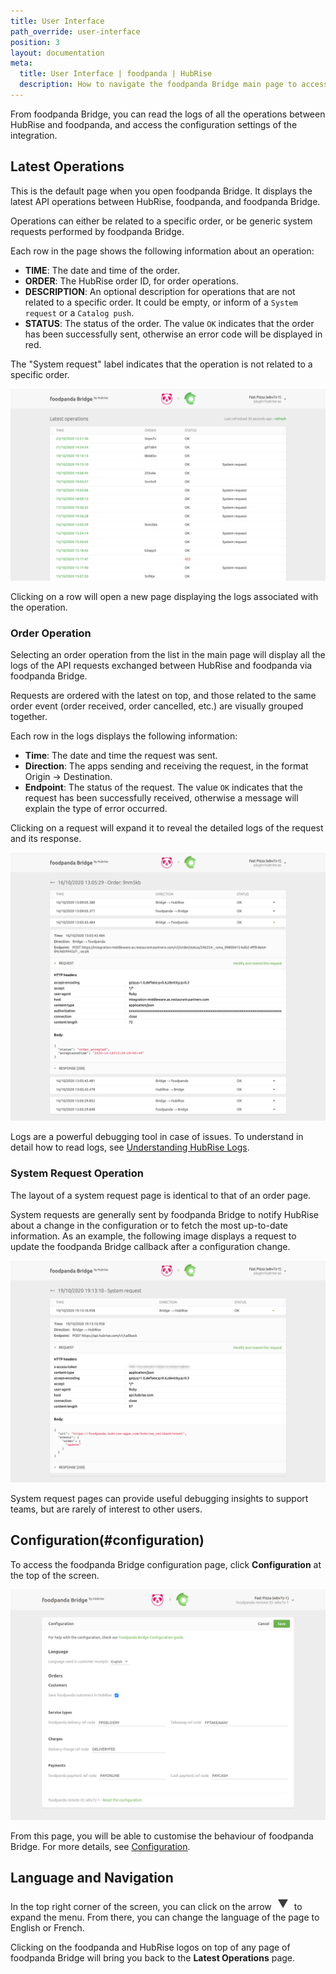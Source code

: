 ```yaml
---
title: User Interface
path_override: user-interface
position: 3
layout: documentation
meta:
  title: User Interface | foodpanda | HubRise
  description: How to navigate the foodpanda Bridge main page to access information about the orders and customise the behaviour of the bridge. Synchronise your data.
---
```


From foodpanda Bridge, you can read the logs of all the operations between HubRise and foodpanda, and access the configuration settings of the integration.

## Latest Operations

This is the default page when you open foodpanda Bridge. It displays the latest API operations between HubRise, foodpanda, and foodpanda Bridge.

Operations can either be related to a specific order, or be generic system requests performed by foodpanda Bridge.

Each row in the page shows the following information about an operation:

- **TIME**: The date and time of the order.
- **ORDER**: The HubRise order ID, for order operations.
- **DESCRIPTION**: An optional description for operations that are not related to a specific order. It could be empty, or inform of a `System request` or a `Catalog push`.
- **STATUS**: The status of the order. The value `OK` indicates that the order has been successfully sent, otherwise an error code will be displayed in red.

The "System request" label indicates that the operation is not related to a specific order.

![Operations page of foodpanda Bridge developed by HubRise](./images/003-main-page.png)

Clicking on a row will open a new page displaying the logs associated with the operation.

### Order Operation

Selecting an order operation from the list in the main page will display all the logs of the API requests exchanged between HubRise and foodpanda via foodpanda Bridge.

Requests are ordered with the latest on top, and those related to the same order event (order received, order cancelled, etc.) are visually grouped together.

Each row in the logs displays the following information:

- **Time**: The date and time the request was sent.
- **Direction**: The apps sending and receiving the request, in the format Origin → Destination.
- **Endpoint**: The status of the request. The value `OK` indicates that the request has been successfully received, otherwise a message will explain the type of error occurred.

Clicking on a request will expand it to reveal the detailed logs of the request and its response.

![Order logs page on foodpanda Bridge](./images/004-order-logs.png)

Logs are a powerful debugging tool in case of issues. To understand in detail how to read logs, see [Understanding HubRise Logs](/docs/hubrise-logs/overview).

### System Request Operation

The layout of a system request page is identical to that of an order page.

System requests are generally sent by foodpanda Bridge to notify HubRise about a change in the configuration or to fetch the most up-to-date information. As an example, the following image displays a request to update the foodpanda Bridge callback after a configuration change.

![System request page on foodpanda Bridge](./images/005-system-request.png)

System request pages can provide useful debugging insights to support teams, but are rarely of interest to other users.

## Configuration(#configuration)

To access the foodpanda Bridge configuration page, click **Configuration** at the top of the screen.

![foodpanda Bridge configuration page](./images/002-configuration-page.png)

From this page, you will be able to customise the behaviour of foodpanda Bridge. For more details, see [Configuration](/apps/foodpanda/configuration).

## Language and Navigation

In the top right corner of the screen, you can click on the arrow <InlineImage width="20" height="20">![Arrow icon](../images/arrow-icon.jpg)</InlineImage> to expand the menu. From there, you can change the language of the page to English or French.

Clicking on the foodpanda and HubRise logos on top of any page of foodpanda Bridge will bring you back to the **Latest Operations** page.
